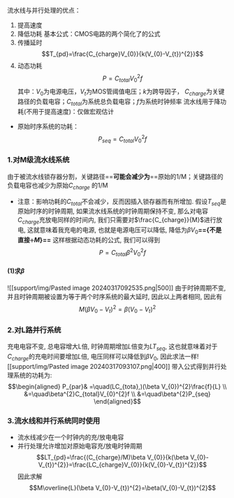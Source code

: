 流水线与并行处理的优点：
1.  提高速度
2. 降低功耗
基本公式：CMOS电路的两个简化了的公式
1. 传播延时$$T_{pd}=\frac{C_{charge}V_{0}}{k(V_{0}-V_{t})^{2}}$$
2. 动态功耗$$P=C_{total}V_{0}^{2}f
$$其中：$V_0$为电源电压，$V_t$为MOS管阈值电压；$k$为跨导因子， $C_{charge}$为关键路径的负载电容；$C_{total}$为系统总负载电容；$f$为系统时钟频率
流水线用于降功耗(不用于提高速度)：仅做宏观估计
- 原始时序系统的功耗：$$P_{seq}=C_{total}V_{0}^{2}f$$
### 1.对M级流水线系统
由于被流水线锁存器分割，关键路径==**可能会减少为**==原始的1/M；关键路径的负载电容也减少为原始$C_{charge}$ 的1/M
- 注意：影响功耗的$C_{total}$不会减少，反而因插入锁存器而有所增加.
假设$T_{seq}$是原始时序的时钟周期, 如果流水线系统的时钟周期保持不变, 那么对电容$C_{charge}$充放电同样的时间内, 我们只需要对$\frac{C_{charge}}{M}$进行放电, 这就意味着我充电的电源, 也就是电源电压可以降低, 降低为$\beta V_{0}$**=={不是直接$÷M$}==**
这样根据动态功耗的公式, 我们可以得到$$P=C_{total}{\beta}^2V_{0}^{2}f$$
#### (1)求$\beta$
![[support/img/Pasted image 20240317092535.png|500]]
由于时钟周期不变, 并且时钟周期被设置为等于两个时序系统的最大延时, 因此以上两者相同, 因此有$$M\left(\beta V_{0}-V_{t}\right)^{2}=\beta(V_{0}-V_{t})^{2}$$
### 2.对L路并行系统
充电电容不变, 总电容增大L倍, 时钟周期增加$L$倍变为$LT_{seq}$, 这也就意味着对于$C_{charge}$的充电时间要增加$L$倍, 电压同样可以降低到$\beta V_{0}$, 因此求法一样![[support/img/Pasted image 20240317093107.png|400]]
带入公式得到并行处理系统的功耗为: $$\begin{aligned}
P_{par}& =\quad(LC_{tota},)(\beta V_{0})^{2}\frac{f}{L}  \\
&=\quad\beta^{2}C_{total}V_{0}^{2}f \\
&=\quad\beta^{2}P_{seq}
\end{aligned}$$
### 3.流水线和并行系统同时使用
- 流水线减少在一个时钟内的充/放电电容
- 并行处理允许增加对原始电容充/放电时钟周期
$$LT_{pd}=\frac{(C_{charge}/M)\beta V_{0}}{k(\beta V_{0}-V_{t})^{2}}=\frac{LC_{charge}V_{0}}{k(V_{0}-V_{t})^{2}}$$
因此求解$$M\overline{L}(\beta V_{0}-V_{t})^{2}=\beta(V_{0}-V_{t})^{2}$$
